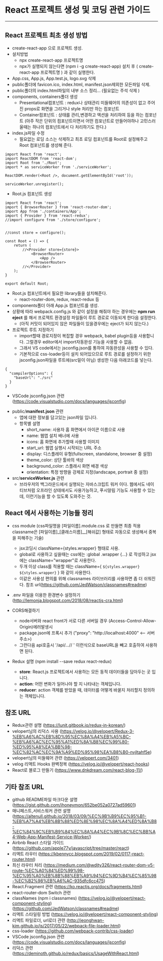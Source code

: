 # React 프로젝트 생성 및 코딩 관련 가이드
---------------------------------

## React 프로젝트 최초 생성 방법
* create-react-app 으로 프로젝트 생성.
* 설치방법
  - npx create-react-app 프로젝트명 
  - npx가 실행되지 않는다면 (npm i -g create-react-app) 설치 후 ( create-react-app 프로젝트명 ) 과 같이 실행한다.
* App.css, App.js, App.test.js, logo.svg 삭제
* public폴더에 favicon.ico, index.html, manifest.json제외한 모든파일 삭제.
* public폴더의 index.html파일의 내부 소스 정리... (필요없는 주석 삭제 )
* components, containers폴더 생성
  - Presentational컴포넌트 : redux나 상태관리 미들웨어의 의존성이 없고 주어진 props로 화면을 그리거나 style 처리만 하는 컴포넌트
  - Container컴포넌트 : 상태를 관리,변경하고 액션을 처리하여 등을 하는 컴포넌트
    (아주 작은 단위의 컴포넌트이면서 어떤 컴포넌트로 만들어야하나 고민스러울때는 하나의 컴포넌트에서 다 처리하기도 한다.)
* index.js파일 수정
  - 필요없는 로딩 소스는 삭제하고 최초 로딩 컴포넌트를 Root로 설정해주고 Root 컴포넌트를 생성해 준다.
```
import React from 'react';
import ReactDOM from 'react-dom';
import Root from './Root';
import * as serviceWorker from './serviceWorker';

ReactDOM.render(<Root />, document.getElementById('root'));

serviceWorker.unregister();
```
* Root.js 컴포넌트 생성
```
import React from 'react';
import { BrowserRouter } from 'react-router-dom';
import App from './containers/App';
import { Provider } from 'react-redux';
//import configure from './store/configure';


//const store = configure();

const Root = () => {
    return (
        //<Provider store={store}>
            <BrowserRouter>
                <App />
            </BrowserRouter>
        //</Provider>
    );
}

export default Root;
```
* Root.js 컴포넌트에서 필요한 library들을 설치해준다.
  - react-router-dom, redux, react-redux 등
* components폴더 아래 App.js 컴포넌트를 생성.
* 상황에 따라 webpack.config.js 와 같이 설정을 해줘야 하는 경우에는 **npm run eject** 를 해서 프로젝트 환경설정 파일들이 루트 경로로 이동되게 한다음 설정한다.
  - (아직 커밋이 되어있지 않은 파일들이 있을경우에는 eject가 되지 않는다.)
* 프로젝트 루트 지정하기
  - import할때 경로지정이 복잡할 경우 webpack, babel plugin등을 사용합니다. 그럴경우 editor에서 import자동완성 기능을 사용할 수 없음.
  - 그래서 VS code에서는 jsconfig.json를 통하여 자동완성을 사용할 수 있다.
  - 기본적으로 css-loader등이 설치 되어있으므로 루트 경로를 설정하기 위한 jsconfig.json파일을 루트에(src밑이 아님) 생성한 다음 아래코드를 넣는다.
```
{
  "compilerOptions": {
    "baseUrl": "./src"
  }
}
```
  - VSCode jsconfig.json 관련 (https://code.visualstudio.com/docs/languages/jsconfig)

* public/**manifest.json** 관련
  - 앱에 대한 정보를 담고있는 json파일 입니다.
  - 항목별 설명
    - short_name: 사용자 홈 화면에서 아이콘 이름으로 사용
    - name: 웹앱 설치 배너에 사용
    - icons: 홈 화면에 추가할때 사용할 이미지
    - start_url: 웹앱 실행시 시작되는 URL 주소
    - display: 디스플레이 유형(fullscreen, standalone, browser 중 설정)
    - theme_color: 상단 툴바의 색상
    - background_color: 스플래시 화면 배경 색상
    - orientation: 특정 방향을 강제로 지정(landscape, portrait 중 설정)
* src/**serviceWorker.js** 관련
  - 브라우저의 백그라운드에서 실행되는 자바스크립트 워커 이다. 웹에서도 네이티브처럼 오프라인 상테에서도 사용가능하고, 푸시알림 기능도 사용할 수 있는데, 이런기능을 할 수 있도록 도와주는 것.


## React 에서 사용하는 기능들 정리
* css module (css파일명을 [파일이름].module.css 로 만들면 최종 적용 classname은 [파일이름]_[클래스이름]__[해쉬값] 형태로 자동으로 생성해서 중복을 피해주는 기술)
  - jsx코딩시 className={styles.wrapper} 형태로 사용.
  - global로 사용하고 싶을때는 css에는 :global .wrapper {...} 로 작성하고 jsx에는 className="wrapper"로 사용한다.
  - 두개 이상 class를 적용할 때는 className={ `${styles.wrapper} ${styles.wrapper}` } 와 같이 사용한다.
  - 이같은 사용성 편의를 위해 classnames 라이브러리를 사용하면 좀 더 쉬워진다. 참조 url(https://github.com/JedWatson/classnames#readme)

* .env 파일을 이용한 환경변수 설정하기(http://lemonja.blogspot.com/2018/08/reactjs-cra.html)
* CORS해결하기
  - node서버와 react front가 서로 다른 서버일 경우 (Access-Control-Allow-Origin)에러발생시
  - package.json에 프록시 추가 ("proxy": "http://localhost:4000" <-- 서버주소>)
  - 그런다음 api호출시 '/api/...// ' 이런식으로 baseURL을 빼고 호출하여 사용하면 된다.

* Redux 설명 (npm install --save redux react-redux)
  - **store**: React.js 프로젝트에서 사용하는 모든 동적 데이터들을 담아두는 곳 입니다.
  - **action**: 어떤 변화가 일어나야 할 지 나타내는 객체입니다.
  - **reducer**: action 객체를 받았을 때, 데이터를 어떻게 바꿀지 처리할지 정의하는 객체입니다.


## 참조 URL
* Redux관련 설명 (https://lunit.gitbook.io/redux-in-korean/)
* velopert님의 리덕스 사용 (https://velog.io/@velopert/Redux-3-%EB%A6%AC%EB%8D%95%EC%8A%A4%EB%A5%BC-%EB%A6%AC%EC%95%A1%ED%8A%B8%EC%99%80-%ED%95%A8%EA%BB%98-%EC%82%AC%EC%9A%A9%ED%95%98%EA%B8%B0-nvjltahf5e)
* velopert님의 미들웨어 관련 (https://velopert.com/3401)
* velog 리액트 Hooks 완벽정복 (https://velog.io/@velopert/react-hooks)
* React로 블로그 만들기 (https://www.dnkdream.com/react-blog-11/)


## 기타 참조 URL
* github README파일 마크다운 설명 (https://gist.github.com/ihoneymon/652be052a0727ad59601)
* 매니페스트,서비스워커 관련 설명 (https://altenull.github.io/2018/03/09/%EC%9B%B9%EC%95%B1-%EB%A7%A4%EB%8B%88%ED%8E%98%EC%8A%A4%ED%8A%B8-%EC%84%9C%EB%B9%84%EC%8A%A4%EC%9B%8C%EC%BB%A4-Web-App-Manifest-Service-Worker/)
* Airbnb React 스타일 가이드 (https://github.com/apple77y/javascript/tree/master/react)
* 리액트 라우터 (https://kbennycc.blogspot.com/2019/02/0117-react-router.html)
* 최신 라우터 처리 (https://medium.com/@wdjty326/react-router-dom-v5-route-%EC%A0%84%ED%99%98-%EC%95%A0%EB%8B%88%EB%A9%94%EC%9D%B4%EC%85%98-%EC%B2%98%EB%A6%AC-935dfc6cc475)
* React.Fragment 관련 (https://ko.reactjs.org/docs/fragments.html)
* react-router-dom Switch 관련 
* classNames (npm i classnames) (https://velog.io/@velopert/react-component-styling) (https://github.com/JedWatson/classnames#readme)
* 리액트 스타일링 방법 (https://velog.io/@velopert/react-component-styling)
* 리액트 파일로더, url로더 관련 (http://jeonghwan-kim.github.io/js/2017/05/22/webpack-file-loader.html)
* css-loader (https://github.com/webpack-contrib/css-loader)
* VSCode jsconfig.json 관련 (https://code.visualstudio.com/docs/languages/jsconfig)
* 리덕스 관련 (https://deminoth.github.io/redux/basics/UsageWithReact.html)
